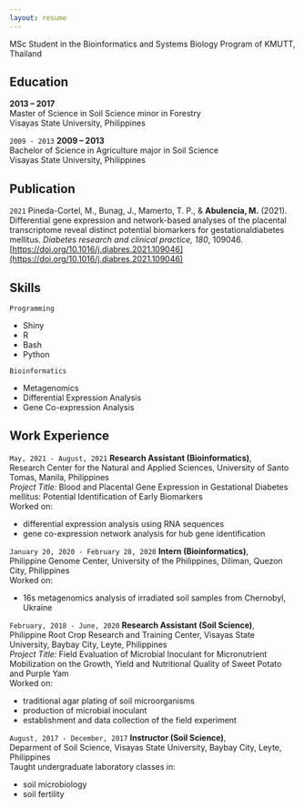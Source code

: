 ```yaml
---
layout: resume
---
```

MSc Student in the Bioinformatics and Systems Biology Program of KMUTT, Thailand

## Education

**2013 – 2017** <br />
Master of Science in Soil Science minor in Forestry <br />
Visayas State University, Philippines

`2009 - 2013`
**2009 – 2013** <br />
Bachelor of Science in Agriculture major in Soil Science <br />
Visayas State University, Philippines

## Publication

`2021`
Pineda-Cortel, M., Bunag, J., Mamerto, T. P., & **Abulencia, M.** (2021). Differential gene expression and network-based analyses of the placental transcriptome reveal distinct potential biomarkers for gestationaldiabetes mellitus. _Diabetes research and clinical practice, 180_, 109046. [https://doi.org/10.1016/j.diabres.2021.109046](https://doi.org/10.1016/j.diabres.2021.109046)

## Skills

`Programming`
- Shiny
- R
- Bash
- Python

`Bioinformatics`
- Metagenomics
- Differential Expression Analysis
- Gene Co-expression Analysis

## Work Experience

`May, 2021 - August, 2021`
__Research Assistant (Bioinformatics)__, <br />
Research Center for the Natural and Applied Sciences, University of Santo Tomas, Manila, Philippines <br />
_Project Title:_ Blood and Placental Gene Expression in Gestational Diabetes mellitus: Potential Identification of Early Biomarkers  <br />
Worked on: <br />
- differential expression analysis using RNA sequences
- gene co-expression network analysis for hub gene identification

`January 20, 2020 - February 28, 2020`
__Intern (Bioinformatics)__, <br />
Philippine Genome Center, University of the Philippines, Diliman, Quezon City, Philippines <br />
Worked on: <br />
- 16s metagenomics analysis of irradiated soil samples from Chernobyl, Ukraine

`February, 2018 - June, 2020`
__Research Assistant (Soil Science)__, <br />
Philippine Root Crop Research and Training Center, Visayas State University, Baybay City, Leyte, Philippines <br />
_Project Title:_ Field Evaluation of Microbial Inoculant for Micronutrient Mobilization on the Growth, Yield and Nutritional Quality of Sweet Potato and Purple Yam <br />
Worked on: <br />
- traditional agar plating of soil microorganisms
- production of microbial inoculant
- establishment and data collection of the field experiment

`August, 2017 - December, 2017`
__Instructor (Soil Science)__, <br />
Deparment of Soil Science, Visayas State University, Baybay City, Leyte, Philippines <br />
Taught undergraduate laboratory classes in: <br />
- soil microbiology
- soil fertility


<!-- ### Footer

Last updated: May 2013 -->


